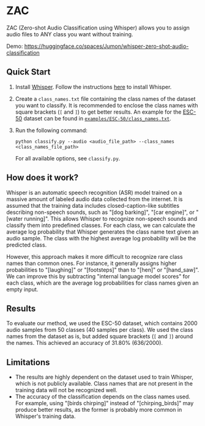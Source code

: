 # ZAC
ZAC (Zero-shot Audio Classification using Whisper) allows you to assign audio files to ANY class you want without training.

Demo: https://huggingface.co/spaces/Jumon/whisper-zero-shot-audio-classification

## Quick Start
1. Install [Whisper](https://github.com/openai/whisper). Follow the instructions [here](https://github.com/openai/whisper#setup) to install Whisper.

2. Create a `class_names.txt` file containing the class names of the dataset you want to classify.
It is recommended to enclose the class names with square brackets (`[` and `]`) to get better results.
An example for the [ESC-50](https://github.com/karolpiczak/ESC-50) dataset can be found in [`examples/ESC-50/class_names.txt`](https://github.com/jumon/zac/blob/main/examples/ESC-50/class_names.txt).

3. Run the following command:
    ```
    python classify.py --audio <audio_file_path> --class_names <class_names_file_path>
    ```
    For all available options, see `classify.py`.

## How does it work?
Whisper is an automatic speech recognition (ASR) model trained on a massive amount of labeled audio data collected from the internet.
It is assumed that the training data includes closed-caption-like subtitles describing non-speech sounds, such as "[dog barking]", "[car engine]", or "[water running]".
This allows Whisper to recognize non-speech sounds and classify them into predefined classes.
For each class, we can calculate the average log probability that Whisper generates the class name text given an audio sample.
The class with the highest average log probability will be the predicted class.

However, this approach makes it more difficult to recognize rare class names than common ones.
For instance, it generally assigns higher probabilities to "[laughing]" or "[footsteps]" than to "[hen]" or "[hand_saw]".
We can improve this by subtracting "internal language model scores" for each class, which are the average log probabilities for class names given an empty input.

## Results
To evaluate our method, we used the ESC-50 dataset, which contains 2000 audio samples from 50 classes (40 samples per class).
We used the class names from the dataset as is, but added square brackets (`[` and `]`) around the names.
This achieved an accuracy of 31.80% (636/2000).

## Limitations
- The results are highly dependent on the dataset used to train Whisper, which is not publicly available. Class names that are not present in the training data will not be recognized well.
- The accuracy of the classification depends on the class names used. For example, using "[birds chirping]" instead of "[chirping_birds]" may produce better results, as the former is probably more common in Whisper's training data.
